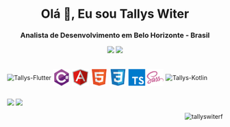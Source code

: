 <h1 align="center">Olá 👋, Eu sou Tallys Witer</h1>
<h3 align="center">Analista de Desenvolvimento em Belo Horizonte - Brasil</h3>
 
<div align="center">
  
  <img height="180em" src="https://github-readme-stats.vercel.app/api?username=tallyswiterf&show_icons=true&theme=dracula&include_all_commits=true&count_private=true"/>
<img height="180em" src="https://github-readme-stats.vercel.app/api/top-langs/?username=tallyswiterf&layout-compact&langs_count-16&theme=dracula"/>
</div>
<div style="display: inline_block"><br><br>
 <img align="center" alt="Tallys-Flutter" height="40" width="40" src="https://www.vectorlogo.zone/logos/flutterio/flutterio-icon.svg"/>
 <img align="center" alt="Tallys-Csharp" height="40" width="40" src="https://raw.githubusercontent.com/devicons/devicon/master/icons/csharp/csharp-original.svg">
  <img align="center" alt="Tallys-Angular" height="40" width="40" src="https://raw.githubusercontent.com/devicons/devicon/master/icons/angularjs/angularjs-original.svg">
 
  <img align="center" alt="Tallys-HTML" height="40" width="40" src="https://raw.githubusercontent.com/devicons/devicon/master/icons/html5/html5-original.svg">
  <img align="center" alt="Tallys-CSS" height="40" width="40" src="https://raw.githubusercontent.com/devicons/devicon/master/icons/css3/css3-original.svg">
  <img align="center" alt="Tallys-TS" height="40" width="40" src="https://raw.githubusercontent.com/devicons/devicon/master/icons/typescript/typescript-original.svg">
  <img align="center" alt="Tallys-SASS" height="40" width="40" src="https://raw.githubusercontent.com/devicons/devicon/master/icons/sass/sass-original.svg" />
  <img align="center" alt="Tallys-Kotlin" width="40" height="40" src="https://www.vectorlogo.zone/logos/kotlinlang/kotlinlang-icon.svg"/> 
</div>

##

<div>
  <a href = "mailto:tallyswiter65@gmail.com"><img src="https://img.shields.io/badge/-Gmail-%23333?style=for-the-badge&logo=gmail&logoColor=white" target="_blank"></a>
  <a href="https://www.linkedin.com/in/tallys-witer-860162194/" target="_blank"><img src="https://img.shields.io/badge/-LinkedIn-%230077B5?style=for-the-badge&logo=linkedin&logoColor=white" target="_blank"></a> 
</div>

<p align="right"> <img src="https://komarev.com/ghpvc/?username=tallyswiterf&label=Profile%20views&color=0e75b6&style=flat" alt="tallyswiterf" /> </p>
